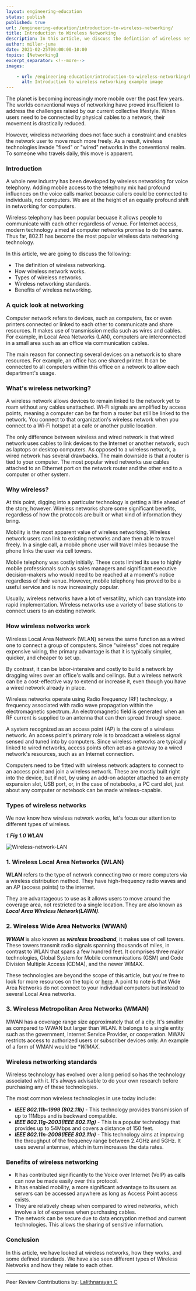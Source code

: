 ```yaml
---
layout: engineering-education
status: publish
published: true
url: /engineering-education/introduction-to-wireless-networking/
title: Introduction to Wireless Networking
description: In this article, we discuss the defintiion of wireless networking, types of wireless networks, standards associated with wireless networks and benefits of wireless networking.
author: miller-juma
date: 2021-02-25T00:00:00-10:00
topics: [Networking]
excerpt_separator: <!--more-->
images:

    - url: /engineering-education/introduction-to-wireless-networking/hero.jpg
      alt: Introduction to wireless networking example image
---
```

The planet is becoming increasingly more mobile over the past few years. The worlds conventional ways of networking have proved insufficient to address the challenges raised by our current collective lifestyle. When users need to be connected by physical cables to a network, their movement is drastically reduced.   
<!--more-->
However, wireless networking does not face such a constraint and enables the network user to move much more freely. As a result, wireless technologies invade "fixed" or "wired" networks in the conventional realm. To someone who travels daily, this move is apparent.
### Introduction
A whole new industry has been developed by wireless networking for voice telephony. Adding mobile access to the telephony mix had profound influences on the voice calls market because callers could be connected to individuals, not computers. We are at the height of an equally profound shift in networking for computers.  

Wireless telephony has been popular becuase it allows people to communicate with each other regardless of venue. For Internet access, modern technology aimed at computer networks promise to do the same. Thus far, 802.11 has become the most popular wireless data networking technology.

In this article, we are going to discuss the following:
- The definition of wireless networking.
- How wireless network works.
- Types of wireless networks.
- Wireless networking standards.  
- Benefits of wireless networking.

### A quick look at networking
Computer network refers to devices, such as computers, fax or even printers connected or linked to each other to communicate and share resources. It makes use of transmission media such as wires and cables. For example, in Local Area Networks (LAN), computers are interconnected in a small area such as an office via communication cables.  

The main reason for connecting several devices on a network is to share resources. For example, an office has one shared printer. It can be connected to all computers within this office on a network to allow each department's usage.  

### What's wireless networking?
A wireless network allows devices to remain linked to the network yet to roam without any cables unattached. Wi-Fi signals are amplified by access points, meaning a computer can be far from a router but still be linked to the network. You connect to that organization's wireless network when you connect to a Wi-Fi hotspot at a cafe or another public location.  

The only difference between wireless and wired network is that wired network uses cables to link devices to the Internet or another network, such as laptops or desktop computers. As opposed to a wireless network, a wired network has several drawbacks. The main downside is that a router is tied to your computer. The most popular wired networks use cables attached to an Ethernet port on the network router and the other end to a computer or other system.

### Why wireless?
At this point, digging into a particular technology is getting a little ahead of the story, however. Wireless networks share some significant benefits, regardless of how the protocols are built or what kind of information they bring.  

Mobility is the most apparent value of wireless networking. Wireless network users can link to existing networks and are then able to travel freely. In a single call, a mobile phone user will travel miles because the phone links the user via cell towers. 

Mobile telephony was costly initially. These costs limited its use to highly mobile professionals such as sales managers and significant executive decision-makers who would need to be reached at a moment's notice regardless of their venue. However, mobile telephony has proved to be a useful service and is now increasingly popular.  

Usually, wireless networks have a lot of versatility, which can translate into rapid implementation. Wireless networks use a variety of base stations to connect users to an existing network.  

### How wireless networks work
Wireless Local Area Network (WLAN) serves the same function as a wired one to connect a group of computers. Since "wireless" does not require expensive wiring, the primary advantage is that it is typically simpler, quicker, and cheaper to set up.

By contrast, it can be labor-intensive and costly to build a network by dragging wires over an office's walls and ceilings. But a wireless network can be a cost-effective way to extend or increase it, even though you have a wired network already in place.  

Wireless networks operate using Radio Frequency (RF) technology, a frequency associated with radio wave propagation within the electromagnetic spectrum. An electromagnetic field is generated when an RF current is supplied to an antenna that can then spread through space. 

A system recognized as an access point (AP) is the core of a wireless network. An access point's primary role is to broadcast a wireless signal sensed and tuned into by computers. Since wireless networks are typically linked to wired networks, access points often act as a gateway to a wired network's resources, such as an Internet connection.  

Computers need to be fitted with wireless network adapters to connect to an access point and join a wireless network. These are mostly built right into the device, but if not, by using an add-on adapter attached to an empty expansion slot, USB port, or, in the case of notebooks, a PC card slot, just about any computer or notebook can be made wireless-capable.  

### Types of wireless networks
We now know how wireless network works, let's focus our attention to different types of wireless.  

***1.Fig 1.0 WLAN***

![Wireless-network-LAN](/engineering-education/introduction-to-wireless-networking/wireless-network.jpg)

### 1. Wireless Local Area Networks (WLAN)

**WLAN** refers to the type of network connecting two or more computers via a wireless distribution method. They have high-frequency radio waves and an AP (access points) to the internet. 

They are advantageous to use as it allows users to move around the coverage area, not restricted to a single location. They are also known as ***Local Area Wireless Network(LAWN)***.


### 2. Wireless Wide Area Networks (WWAN)
***WWAN*** is also known as ***wireless broadband***, it makes use of cell towers. These towers transmit radio signals spanning thousands of miles, in contrast to WLAN that spans a few hundred feet. It comprises three major technologies, Global System for Mobile communications (GSM) and Code Division Multiple Access (CDMA), and the newer WiMAX. 

These technologies are beyond the scope of this article, but you're free to look for more resources on the topic or [here](https://www.pcmag.com/news/cdma-vs-gsm-whats-the-difference). A point to note is that Wide Area Networks do not connect to your individual computers but instead to several Local Area networks.  

### 3. Wireless Metropolitan Area Networks (WMAN)
MWAN has a coverage range size approximately that of a city. It's smaller as compared to WWAN but larger than WLAN. It belongs to a single entity such as the government, Internet Service Provider, or cooperation. MWAN restricts access to authorized users or subscriber devices only. An example of a form of WMAN would be **WiMAX*.

### Wireless networking standards 
Wireless technology has evolved over a long period so has the technology associated with it. It's always advisable to do your own research before purchasing any of these technologies.   

The most common wireless technologies in use today include:
- ***IEEE 802.11b-1999 (802.11b)*** - This technology provides transmission of up to 11Mbps and is backward compatible.  
- ***IEEE 802.11g-2003(IEEE 802.11g)*** - This is a popular technology that provides up to 54Mbps and covers a distance of 150 feet.  
- ***IEEE 802.11n-2009(IEEE 802.11n)*** - This technology aims at improving the throughput of the frequency range between 2.4GHz and 5GHz. It uses several antennae, which in turn increases the data rates.  

### Benefits of wireless networking
- It has contributed significantly to the Voice over Internet (VoIP) as calls can now be made easily over this protocol.  
- It has enabled mobility, a more significant advantage to its users as servers can be accessed anywhere as long as Access Point access exists.  
- They are relatively cheap when compared to wired networks, which involve a lot of expenses when purchasing cables.  
- The network can be secure due to data encryption method and current technologies. This allows the sharing of sensitive information.

### Conclusion
In this article, we have looked at wireless networks, how they works, and some defined standards. We have also seen different types of Wireless Networks and how they relate to each other. 

---
Peer Review Contributions by: [Lalithnarayan C](/engineering-education/authors/lalithnarayan-c/)
